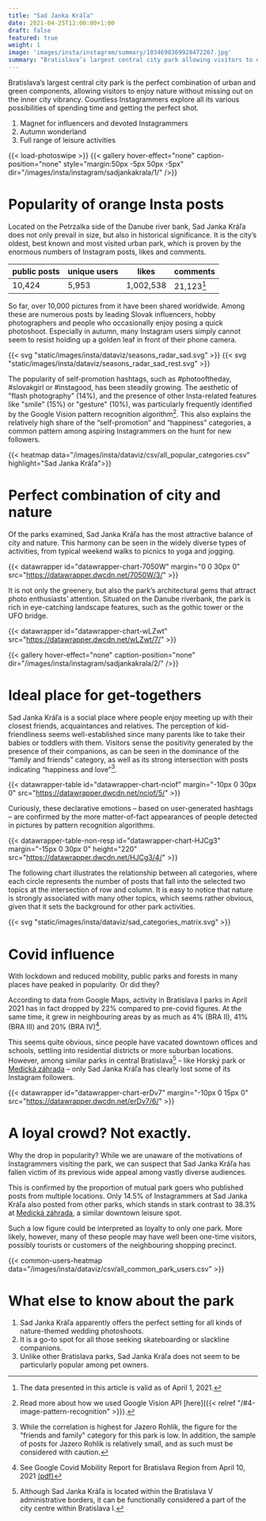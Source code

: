 ```yaml
---
title: "Sad Janka Kráľa"
date: 2021-04-25T12:00:00+1:00
draft: false
featured: true
weight: 1
image: 'images/insta/instagram/summary/1034698369928472267.jpg'
summary: "Bratislava’s largest central city park allowing visitors to enjoy nature without missing the city’s vibrancy"
---
```


Bratislava’s largest central city park is the perfect combination of urban and green components, allowing visitors to enjoy nature without missing out on the inner city vibrancy. Countless Instagrammers explore all its various possibilities of spending time and getting the perfect shot.

1. Magnet for influencers and devoted Instagrammers
2. Autumn wonderland
3. Full range of leisure activities

{{< load-photoswipe >}}
{{< gallery hover-effect="none" caption-position="none" style="margin:50px -5px 50px -5px" dir="/images/insta/instagram/sadjankakrala/1/" />}}

# Popularity of orange Insta posts

Located on the Petrzalka side of the Danube river bank, Sad Janka Kráľa does not only prevail in size, but also in historical significance. It is the city’s oldest, best known and most visited urban park, which is proven by the enormous numbers of Instagram posts, likes and comments.

| public posts | unique users | likes   | comments |
|--------------|--------------|---------|----------|
| 10,424        | 5,953         | 1,002,538 | 21,123[^1]    |

So far, over 10,000 pictures from it have been shared worldwide. Among these are numerous posts by leading Slovak influencers, hobby photographers and people who occasionally enjoy posing a quick photoshoot. Especially in autumn, many Instagram users simply cannot seem to resist holding up a golden leaf in front of their phone camera.

{{< svg "static/images/insta/dataviz/seasons_radar_sad.svg" >}}
{{< svg "static/images/insta/dataviz/seasons_radar_sad_rest.svg" >}}

The popularity of self-promotion hashtags, such as #photooftheday, #slovakgirl or #instagood, has been steadily growing. The aesthetic of "flash photography" (14%), and the presence of other Insta-related features like "smile" (15%) or "gesture" (10%), was particularly frequently identified by the Google Vision pattern recognition algorithm[^5]. This also explains the relatively high share of the “self-promotion” and “happiness” categories, a common pattern among aspiring Instagrammers on the hunt for new followers.

{{< heatmap data="/images/insta/dataviz/csv/all_popular_categories.csv" highlight="Sad Janka Kráľa">}}

# Perfect combination of city and nature

Of the parks examined, Sad Janka Kráľa has the most attractive balance of city and nature. This harmony can be seen in the widely diverse types of activities, from typical weekend walks to picnics to yoga and jogging.

{{< datawrapper id="datawrapper-chart-7050W" margin="0 0 30px 0" src="https://datawrapper.dwcdn.net/7050W/3/" >}}

It is not only the greenery, but also the park’s architectural gems that attract photo enthusiasts’ attention. Situated on the Danube riverbank, the park is rich in eye-catching landscape features, such as the gothic tower or the UFO bridge.  

{{< datawrapper id="datawrapper-chart-wLZwt" src="https://datawrapper.dwcdn.net/wLZwt/7/" >}}

{{< gallery hover-effect="none" caption-position="none" dir="/images/insta/instagram/sadjankakrala/2/" />}}

# Ideal place for get-togethers

Sad Janka Kráľa is a social place where people enjoy meeting up with their closest friends, acquaintances and relatives. The perception of kid-friendliness seems well-established since many parents like to take their babies or toddlers with them. Visitors sense the positivity generated by the presence of their companions, as can be seen in the dominance of the “family and friends” category, as well as its strong intersection with posts indicating “happiness and love”[^2].

{{< datawrapper-table id="datawrapper-chart-nciof" margin="-10px 0 30px 0" src="https://datawrapper.dwcdn.net/nciof/5/" >}}

Curiously, these declarative emotions – based on user-generated hashtags – are confirmed by the more matter-of-fact appearances of people detected in pictures by pattern recognition algorithms.

{{< datawrapper-table-non-resp id="datawrapper-chart-HJCg3" margin="-15px 0 30px 0" height="220" src="https://datawrapper.dwcdn.net/HJCg3/4/" >}}

The following chart illustrates the relationship between all categories, where each circle represents the number of posts that fall into the selected two topics at the intersection of row and column. It is easy to notice that nature is strongly associated with many other topics, which seems rather obvious, given that it sets the background for other park activities.

{{< svg "static/images/insta/dataviz/sad_categories_matrix.svg" >}}

# Covid influence

With lockdown and reduced mobility, public parks and forests in many places have peaked in popularity. Or did they?

According to data from Google Maps, activity in Bratislava&nbsp;I parks in April 2021 has in fact dropped by 22% compared to pre-covid figures. At the same time, it grew in neighbouring areas by as much as 4% (BRA II), 41% (BRA III) and 20% (BRA IV)[^3].

This seems quite obvious, since people have vacated downtown offices and schools, settling into residential districts or more suburban locations. However, among similar parks in central Bratislava[^4] – like Horský park or [Medická záhrada](/services/Medickázahrada/) – only Sad Janka Kráľa has clearly lost some of its Instagram followers.

{{< datawrapper id="datawrapper-chart-erDv7" margin="-10px 0 15px 0" src="https://datawrapper.dwcdn.net/erDv7/6/" >}}

# A loyal crowd? Not exactly.

Why the drop in popularity? While we are unaware of the motivations of Instagrammers visiting the park, we can suspect that Sad Janka Kráľa has fallen victim of its previous wide appeal among vastly diverse audiences.

This is confirmed by the proportion of mutual park goers who published posts from multiple locations. Only 14.5% of Instagrammers at Sad Janka Kráľa also posted from other parks, which stands in stark contrast to 38.3% at [Medická záhrada](/services/Medickázahrada/), a similar downtown leisure spot.

Such a low figure could be interpreted as loyalty to only one park. More likely, however, many of these people may have well been one-time visitors, possibly tourists or customers of the neighbouring shopping precinct.

{{< common-users-heatmap data="/images/insta/dataviz/csv/all_common_park_users.csv" >}}

# What else to know about the park

1. Sad Janka Kráľa apparently offers the perfect setting for all kinds of nature-themed wedding photoshoots.
2. It is a go-to spot for all those seeking skateboarding or slackline companions.
3. Unlike other Bratislava parks, Sad Janka Kráľa does not seem to be particularly popular among pet owners.

[^1]: The data presented in this article is valid as of April 1, 2021.
[^2]: While the correlation is highest for Jazero Rohlík, the figure for the "friends and family" category for this park is low. In addition, the sample of posts for Jazero Rohlík is relatively small, and as such must be considered with caution.
[^3]: See Google Covid Mobility Report for Bratislava Region from April 10, 2021 [(pdf)](/images/insta/files/google_covid_mobility_report_bra_20210410.pdf)
[^4]: Although Sad Janka Kráľa is located within the Bratislava V administrative borders, it can be functionally considered a part of the city centre within Bratislava I.
[^5]: Read more about how we used Google Vision API [here]({{< relref "/#4-image-pattern-recognition" >}}).
